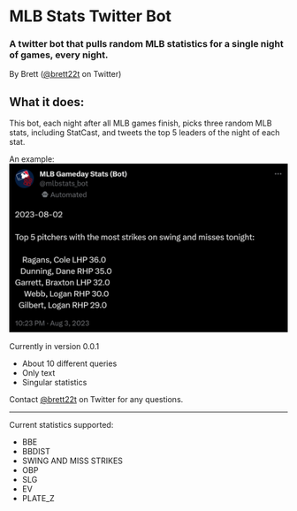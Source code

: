 # MLB Stats Twitter Bot
### A twitter bot that pulls random MLB statistics for a single night of games, every night.
By Brett ([@brett22t](https://twitter.com/brett22t) on Twitter)

## What it does:
This bot, each night after all MLB games finish, picks three random MLB stats, including StatCast, and tweets the top 5 leaders of the night of each stat.

An example:
![Tweet Example](/images/example_tweet.jpg)

Currently in version 0.0.1
- About 10 different queries
- Only text
- Singular statistics

Contact [@brett22t](https://twitter.com/brett22t) on Twitter for any questions.

---
Current statistics supported:
- BBE
- BBDIST
- SWING AND MISS STRIKES
- OBP
- SLG
- EV
- PLATE_Z
